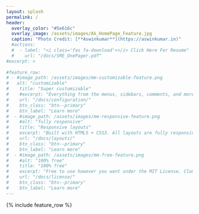 ```yaml
---
layout: splash
permalink: /
header:
  overlay_color: "#5e616c"
  overlay_image: /assets/images/Ak_HomePage_Feature.jpg
  caption: "Photo Credit: [**Aswinkumar**](https://aswinkumar.in)"
  #actions:
  #  - label: "<i class='fas fa-download'></i> Click Here For Resume"
  #    url: "/docs/SRE_OnePager.pdf"
#excerpt: >
    
#feature_row:
# - #image_path: /assets/images/mm-customizable-feature.png
#   alt: "customizable"
#    title: "Super customizable"
#    #excerpt: "Everything from the menus, sidebars, comments, and more can be configured or set with YAML Front Matter."
#    url: "/docs/configuration/"
#    btn_class: "btn--primary"
#    btn_label: "Learn more"
#  - #image_path: /assets/images/mm-responsive-feature.png
#    #alt: "fully responsive"
#    title: "Responsive layouts"
#    excerpt: "Built with HTML5 + CSS3. All layouts are fully responsive with helpers to augment your content."
#    url: "/docs/layouts/"
#    btn_class: "btn--primary"
#    btn_label: "Learn more"
#  - #image_path: /assets/images/mm-free-feature.png
#    #alt: "100% free"
#    title: "100% free"
#    excerpt: "Free to use however you want under the MIT License. Clone it, fork it, customize it... whatever!"
#    url: "/docs/license/"
#    btn_class: "btn--primary"
#    btn_label: "Learn more"      
---
```


{% include feature_row %}